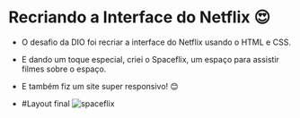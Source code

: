 # Recriando a Interface do Netflix :heart_eyes:
 - O desafio da DIO foi recriar a interface do Netflix usando o HTML e CSS.
 - E dando um toque especial, criei o Spaceflix, um espaço para assistir filmes sobre o espaço.
 - E também fiz um site super responsivo! :blush:
 
 - #Layout final
![spaceflix](https://user-images.githubusercontent.com/66480371/139543225-f110702b-a931-4eb5-a623-588bd2080cc1.PNG)
